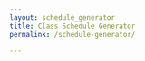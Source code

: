 ```yaml
---
layout: schedule_generator
title: Class Schedule Generator
permalink: /schedule-generator/

---
```



